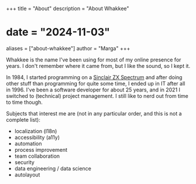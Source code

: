 +++
title = "About"
description = "About Whakkee"
# date = "2024-11-03"
aliases = ["about-whakkee"]
author = "Marga"
+++

Whakkee is the name I've been using for most of my online presence for years. I don't remember where it came from, but I like the sound, so I kept it.

In 1984, I started programming on a [Sinclair ZX Spectrum](https://en.wikipedia.org/wiki/ZX_Spectrum) and after doing other stuff than programming for quite some time, I ended up in IT after all in 1996. I've been a software developer for about 25 years, and in 2021 I switched to (technical) project management. I still like to nerd out from time to time though.

Subjects that interest me are (not in any particular order, and this is not a complete list):
- localization (l18n)
- accessibility (a11y)
- automation
- process improvement
- team collaboration
- security
- data engineering / data science
- autolayout

